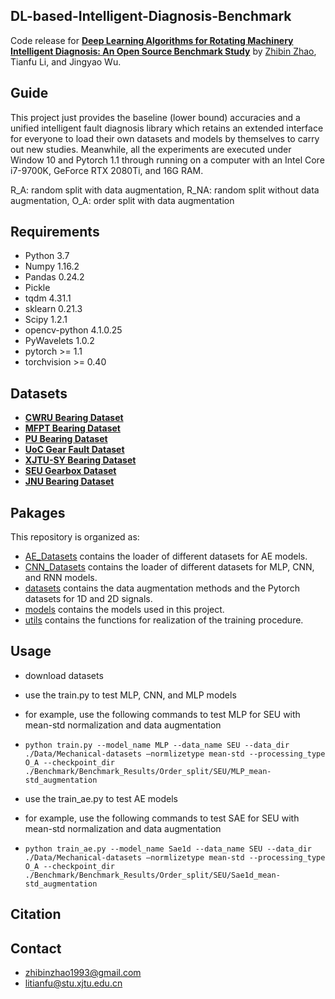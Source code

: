 
## DL-based-Intelligent-Diagnosis-Benchmark

Code release for **[Deep Learning Algorithms for Rotating Machinery Intelligent Diagnosis: An Open Source Benchmark Study](https://github.com/ZhaoZhibin/DL-based-Intelligent-Diagnosis-Benchmark)** by [Zhibin Zhao](https://www.researchgate.net/profile/Zhibin_Zhao5), Tianfu Li, and Jingyao Wu.

## Guide
This project just provides the baseline (lower bound) accuracies and a unified intelligent fault diagnosis library which retains an extended interface for everyone to load their own datasets and models by themselves to carry out new studies. Meanwhile, all the experiments are executed under Window 10 and Pytorch 1.1 through running on a computer with an Intel Core i7-9700K, GeForce RTX 2080Ti, and 16G RAM.

R_A: random split with data augmentation, R_NA: random split without data augmentation, O_A: order split with data augmentation

## Requirements
- Python 3.7
- Numpy 1.16.2
- Pandas 0.24.2
- Pickle
- tqdm 4.31.1
- sklearn 0.21.3
- Scipy 1.2.1
- opencv-python 4.1.0.25
- PyWavelets 1.0.2
- pytorch >= 1.1
- torchvision >= 0.40


## Datasets
- **[CWRU Bearing Dataset](https://csegroups.case.edu/bearingdatacenter/pages/download-data-file/)**
- **[MFPT Bearing Dataset](https://mfpt.org/fault-data-sets/)**
- **[PU Bearing Dataset](https://mb.uni-paderborn.de/kat/forschung/datacenter/bearing-datacenter/)**
- **[UoC Gear Fault Dataset](https://figshare.com/articles/Gear_Fault_Data/6127874/1)**
- **[XJTU-SY Bearing Dataset](http://biaowang.tech/xjtu-sy-bearing-datasets/)**
- **[SEU Gearbox Dataset](https://github.com/cathysiyu/Mechanical-datasets)**
- **[JNU Bearing Dataset](http://mad-net.org:8765/explore.html?t=0.5831516555847212.)**




## Pakages

This repository is organized as:
- [AE_Datasets](https://github.com/ZhaoZhibin/DL-based-Intelligent-Diagnosis-Benchmark/tree/master/AE_Datasets) contains the loader of different datasets for AE models.
- [CNN_Datasets](https://github.com/ZhaoZhibin/DL-based-Intelligent-Diagnosis-Benchmark/tree/master/CNN_Datasets) contains the loader of different datasets for MLP, CNN, and RNN models.
- [datasets](https://github.com/ZhaoZhibin/DL-based-Intelligent-Diagnosis-Benchmark/tree/master/datasets) contains the data augmentation methods and the Pytorch datasets for 1D and 2D signals.
- [models](https://github.com/ZhaoZhibin/DL-based-Intelligent-Diagnosis-Benchmark/tree/master/models) contains the models used in this project.
- [utils](https://github.com/ZhaoZhibin/DL-based-Intelligent-Diagnosis-Benchmark/tree/master/utils) contains the functions for realization of the training procedure.


## Usage
- download datasets
- use the train.py to test MLP, CNN, and MLP models

- for example, use the following commands to test MLP for SEU with mean-std normalization and data augmentation
- `python train.py --model_name MLP --data_name SEU --data_dir ./Data/Mechanical-datasets –normlizetype mean-std --processing_type O_A --checkpoint_dir ./Benchmark/Benchmark_Results/Order_split/SEU/MLP_mean-std_augmentation`

- use the train_ae.py to test AE models
- for example, use the following commands to test SAE for SEU with mean-std normalization and data augmentation
- `python train_ae.py --model_name Sae1d --data_name SEU --data_dir ./Data/Mechanical-datasets –normlizetype mean-std --processing_type O_A --checkpoint_dir ./Benchmark/Benchmark_Results/Order_split/SEU/Sae1d_mean-std_augmentation`
  


## Citation


## Contact
- zhibinzhao1993@gmail.com
- litianfu@stu.xjtu.edu.cn
